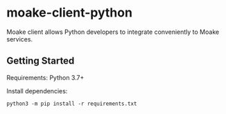 moake-client-python
==============

Moake client allows Python developers to integrate conveniently to Moake services.

Getting Started
---------------

Requirements: Python 3.7+

Install dependencies:
```
python3 -m pip install -r requirements.txt
```
